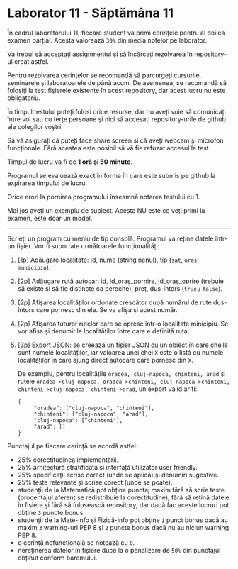 # Laborator 11 - Săptămâna 11

În cadrul laboratorului 11, fiecare student va primi cerințele pentru al doilea examen parțial. Acesta valorează `30%` din media notelor pe laborator.

Va trebui să acceptați assignmentul și să încărcați rezolvarea în repository-ul creat astfel.

Pentru rezolvarea cerințelor se recomandă să parcurgeți cursurile, seminarele și laboratoarele de până acum. De asemenea, se recomandă să folosiți la test fișierele existente în acest repository, dar acest lucru nu este obligatoriu.

În timpul testului puteți folosi orice resurse, dar nu aveți voie să comunicați între voi sau cu terțe persoane și nici să accesați repository-urile de github ale colegilor voștri.

Să vă asigurați că puteți face share screen și că aveți webcam și microfon funcționale. Fără acestea este posibil să vă fie refuzat accesul la test.

Timpul de lucru va fi de **1 oră și 50 minute**.

Programul se evaluează exact în forma în care este submis pe github la expirarea timpului de lucru.

Orice erori la pornirea programului înseamnă notarea testului cu 1.

Mai jos aveți un exemplu de subiect. Acesta NU este ce veți primi la examen, este doar un model.

--- 

Scrieți un program cu meniu de tip consolă. Programul va reține datele într-un fișier. Vor fi suportate următoarele funcționalități:
1. [1p] Adăugare localitate: id, nume (string nenul), tip (`sat`, `oraș`, `municipiu`).
2. [2p] Adăugare rută autocar: id, id_oraș_pornire, id_oraș_oprire (trebuie să existe și să fie distincte ca pereche), preț, dus-întors (`true` / `false`). 
3. [2p] Afișarea localităților ordonate crescător după numărul de rute dus-întors care pornesc din ele. Se va afișa și acest număr.
4. [2p] Afișarea tuturor rutelor care se opresc într-o localitate minicipiu. Se vor afișa și denumirile localităților între care e definită ruta.
5. [3p] Export JSON: se creează un fișier JSON cu un obiect în care cheile sunt numele localităților, iar valoarea unei chei `X` este o listă cu numele localităților în care ajung direct autocare care pornesc din `X`.  

    De exemplu, pentru localitățile `oradea, cluj-napoca, chinteni, arad` și rutele `oradea->cluj-napoca, oradea->chinteni, cluj-napoca->chinteni, chinteni->cluj-napoca, chinteni->arad`, un export valid ar fi:  

    ```
    {
         "oradea": ["cluj-napoca", "chinteni"],
         "chinteni": ["cluj-napoca", "arad"],
         "cluj-napoca": [“chinteni"],
         "arad": []
    }
    ```

Punctajul pe fiecare cerință se acordă astfel:
- 25% corectitudinea implementării.
- 25% arhitectură stratificată și interfață utilizator user friendly.
- 25% specificații scrise corect (unde se aplică) și denumiri sugestive.
- 25% teste relevante și scrise corect (unde se poate).
- studenții de la Matematică pot obține punctaj maxim fără să scrie teste (procentajul aferent se redistribuie la corectitudine), fără să rețină datele în fișiere și fără să folosească repository, dar dacă fac aceste lucruri pot obține `3` puncte bonus. 
- studenții de la Mate-info și Fizică-info pot obține `1` punct bonus dacă au maxim `3` warning-uri PEP 8 și `2` puncte bonus dacă nu au niciun warning PEP 8.
- o cerință nefuncțională se notează cu `0`. 
- nereținerea datelor în fișiere duce la o penalizare de `50%` din punctajul obținut conform baremului.

